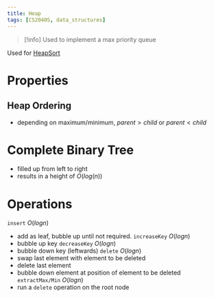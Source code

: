 ```yaml
---
title: Heap
tags: [CS2040S, data_structures]
---
```

> [!info] Used to implement a max priority queue

Used for [HeapSort](../Algorithms/HeapSort.md)
# Properties

## Heap Ordering
* depending on maximum/minimum, $parent > child$ or $parent < child$
# Complete Binary Tree
* filled up from left to right
* results in a height of $O(log(n))$
# Operations

``insert`` $O(logn)$
* add as leaf, bubble up until not required.
``increaseKey`` $O(logn)$
* bubble up key
``decreaseKey`` $O(logn)$
* bubble down key (leftwards)
``delete`` $O(logn)$
* swap last element with element to be deleted
* delete last element
* bubble down element at position of element to be deleted
``extractMax/Min`` $O(logn)$
* run a `delete` operation on the root node